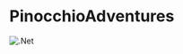 # PinocchioAdventures
![.Net](https://img.shields.io/badge/.NET-5C2D91?style=for-the-badge&logo=.net&logoColor=white)
